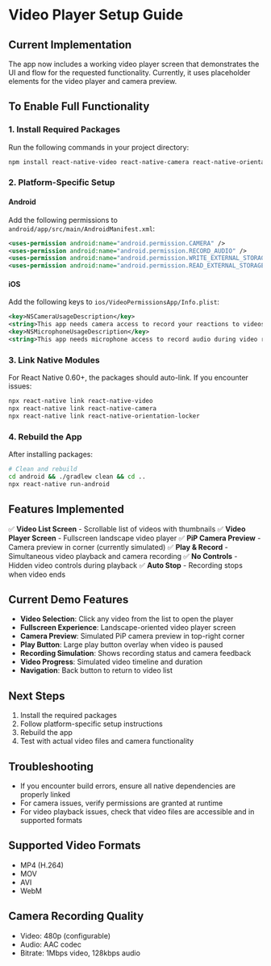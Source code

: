 # Video Player Setup Guide

## Current Implementation
The app now includes a working video player screen that demonstrates the UI and flow for the requested functionality. Currently, it uses placeholder elements for the video player and camera preview.

## To Enable Full Functionality

### 1. Install Required Packages

Run the following commands in your project directory:

```bash
npm install react-native-video react-native-camera react-native-orientation-locker
```

### 2. Platform-Specific Setup

#### Android
Add the following permissions to `android/app/src/main/AndroidManifest.xml`:

```xml
<uses-permission android:name="android.permission.CAMERA" />
<uses-permission android:name="android.permission.RECORD_AUDIO" />
<uses-permission android:name="android.permission.WRITE_EXTERNAL_STORAGE" />
<uses-permission android:name="android.permission.READ_EXTERNAL_STORAGE" />
```

#### iOS
Add the following keys to `ios/VideoPermissionsApp/Info.plist`:

```xml
<key>NSCameraUsageDescription</key>
<string>This app needs camera access to record your reactions to videos</string>
<key>NSMicrophoneUsageDescription</key>
<string>This app needs microphone access to record audio during video reactions</string>
```

### 3. Link Native Modules

For React Native 0.60+, the packages should auto-link. If you encounter issues:

```bash
npx react-native link react-native-video
npx react-native link react-native-camera
npx react-native link react-native-orientation-locker
```

### 4. Rebuild the App

After installing packages:

```bash
# Clean and rebuild
cd android && ./gradlew clean && cd ..
npx react-native run-android
```

## Features Implemented

✅ **Video List Screen** - Scrollable list of videos with thumbnails
✅ **Video Player Screen** - Fullscreen landscape video player
✅ **PiP Camera Preview** - Camera preview in corner (currently simulated)
✅ **Play & Record** - Simultaneous video playback and camera recording
✅ **No Controls** - Hidden video controls during playback
✅ **Auto Stop** - Recording stops when video ends

## Current Demo Features

- **Video Selection**: Click any video from the list to open the player
- **Fullscreen Experience**: Landscape-oriented video player screen
- **Camera Preview**: Simulated PiP camera preview in top-right corner
- **Play Button**: Large play button overlay when video is paused
- **Recording Simulation**: Shows recording status and camera feedback
- **Video Progress**: Simulated video timeline and duration
- **Navigation**: Back button to return to video list

## Next Steps

1. Install the required packages
2. Follow platform-specific setup instructions
3. Rebuild the app
4. Test with actual video files and camera functionality

## Troubleshooting

- If you encounter build errors, ensure all native dependencies are properly linked
- For camera issues, verify permissions are granted at runtime
- For video playback issues, check that video files are accessible and in supported formats

## Supported Video Formats

- MP4 (H.264)
- MOV
- AVI
- WebM

## Camera Recording Quality

- Video: 480p (configurable)
- Audio: AAC codec
- Bitrate: 1Mbps video, 128kbps audio

